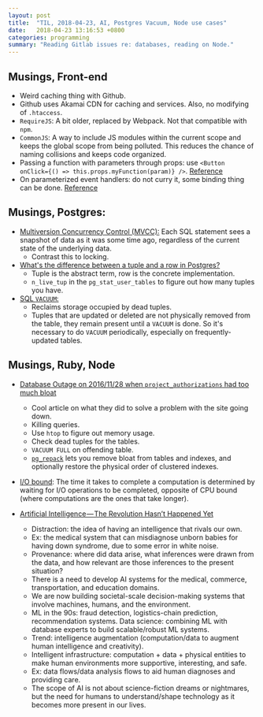 ```yaml
---
layout: post
title:  "TIL, 2018-04-23, AI, Postgres Vacuum, Node use cases"
date:   2018-04-23 13:16:53 +0800
categories: programming
summary: "Reading Gitlab issues re: databases, reading on Node."
---
```


## Musings, Front-end

- Weird caching thing with Github.
- Github uses Akamai CDN for caching and services. Also, no modifying of `.htaccess`.
- `RequireJS`: A bit older, replaced by Webpack. Not that compatible with `npm`.
- `CommonJS`: A way to include JS modules within the current scope and keeps the global scope from being polluted. This reduces the chance of naming collisions and keeps code organized.
- Passing a function with parameters through props: use `<Button onClick={() => this.props.myFunction(param)} />`. [Reference](https://stackoverflow.com/questions/41369497/passing-a-function-with-parameters-through-props-on-reactjs)
- On parameterized event handlers: do not curry it, some binding thing can be done. [Reference](https://medium.freecodecamp.org/reactjs-pass-parameters-to-event-handlers-ca1f5c422b9)

## Musings, Postgres:

- [Multiversion Concurrency Control (MVCC):](https://www.postgresql.org/docs/current/static/mvcc-intro.html) Each SQL statement sees a snapshot of data as it was some time ago, regardless of the current state of the underlying data.
  - Contrast this to locking.
- [What's the difference between a tuple and a row in Postgres?](https://stackoverflow.com/questions/19799282/whats-the-difference-between-a-tuple-and-a-row-in-postgres)
  - Tuple is the abstract term, row is the concrete implementation.
  - `n_live_tup` in the `pg_stat_user_tables` to figure out how many tuples you have.
- [SQL `VACUUM`:](https://www.postgresql.org/docs/9.1/static/sql-vacuum.html)
  - Reclaims storage occupied by dead tuples.
  - Tuples that are updated or deleted are not physically removed from the table, they remain present until a `VACUUM` is done. So it's necessary to do `VACUUM` periodically, especially on frequently-updated tables.

## Musings, Ruby, Node

- [Database Outage on 2016/11/28 when `project_authorizations` had too much bloat](https://gitlab.com/gitlab-com/infrastructure/issues/791)
  - Cool article on what they did to solve a problem with the site going down.
  - Killing queries.
  - Use `htop` to figure out memory usage.
  - Check dead tuples for the tables.
  - `VACUUM FULL` on offending table.
  - [`pg_repack`](https://github.com/reorg/pg_repack) lets you remove bloat from tables and indexes, and optionally restore the physical order of clustered indexes.

- [I/O bound](https://en.wikipedia.org/wiki/I/O_bound): The time it takes to complete a computation is determined by waiting for I/O operations to be completed, opposite of CPU bound (where computations are the ones that take longer).
- [Artificial Intelligence — The Revolution Hasn’t Happened Yet](https://medium.com/@mijordan3/artificial-intelligence-the-revolution-hasnt-happened-yet-5e1d5812e1e7)
  - Distraction: the idea of having an intelligence that rivals our own.
  - Ex: the medical system that can misdiagnose unborn babies for having down syndrome, due to some error in white noise.
  - Provenance: where did data arise, what inferences were drawn from the data, and how relevant are those inferences to the present situation?
  - There is a need to develop AI systems for the medical, commerce, transportation, and education domains.
  - We are now building societal-scale decision-making systems that involve machines, humans, and the environment.
  - ML in the 90s: fraud detection, logistics-chain prediction, recommendation systems. Data science: combining ML with database experts to build scalable/robust ML systems.
  - Trend: intelligence augmentation (computation/data to augment human intelligence and creativity).
  - Intelligent infrastructure: computation + data + physical entities to make human environments more supportive, interesting, and safe.
  - Ex: data flows/data analysis flows to aid human diagnoses and providing care.
  - The scope of AI is not about science-fiction dreams or nightmares, but the need for humans to understand/shape technology as it becomes more present in our lives.
